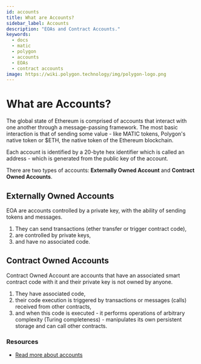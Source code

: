 ```yaml
---
id: accounts
title: What are Accounts?
sidebar_label: Accounts
description: "EOAs and Contract Accounts."
keywords:
  - docs
  - matic
  - polygon
  - accounts
  - EOAs
  - contract accounts
image: https://wiki.polygon.technology/img/polygon-logo.png
---
```


# What are Accounts?

The global state of Ethereum is comprised of accounts that interact with one another through a message-passing framework. The most basic interaction is that of sending some value - like MATIC tokens, Polygon's native token or $ETH, the native token of the Ethereum blockchain.

Each account is identified by a 20-byte hex identifier which is called an address - which is generated from the public key of the account.

There are two types of accounts: **Externally Owned Account** and **Contract Owned Accounts**.

## Externally Owned Accounts

EOA are accounts controlled by a private key, with the ability of sending tokens and messages.

1. They can send transactions (ether transfer or trigger contract code),
2. are controlled by private keys,
3. and have no associated code.

## Contract Owned Accounts
Contract Owned Account are accounts that have an associated smart contract code with it and their private key is not owned by anyone.

1. They have associated code,
2. their code execution is triggered by transactions or messages (calls) received from other contracts,
3. and when this code is executed - it performs operations of arbitrary complexity (Turing completeness) - manipulates its own persistent storage and can call other contracts.

### Resources

- [Read more about accounts](https://github.com/ethereum/homestead-guide/blob/master/source/contracts-and-transactions/account-types-gas-and-transactions.rst#externally-owned-accounts-eoas)
